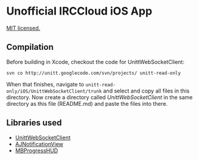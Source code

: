 # Unofficial IRCCloud iOS App
[MIT licensed.](http://adam.mit-license.org)

## Compilation
Before building in Xcode, checkout the code for UnittWebSocketClient:

    svn co http://unitt.googlecode.com/svn/projects/ unitt-read-only

When that finishes, navigate to `unitt-read-only/iOS/UnittWebSocketClient/trunk` and select and copy all files in this directory. Now create a directory called _UnittWebSocketClient_ in the same directory as this file (README.md) and paste the files into there.

## Libraries used
* [UnittWebSocketClient](http://code.google.com/p/unitt)
* [AJNotificationView](https://github.com/ajerez/AJNotificationView)
* [MBProgressHUD](https://github.com/jdg/MBProgressHUD)
